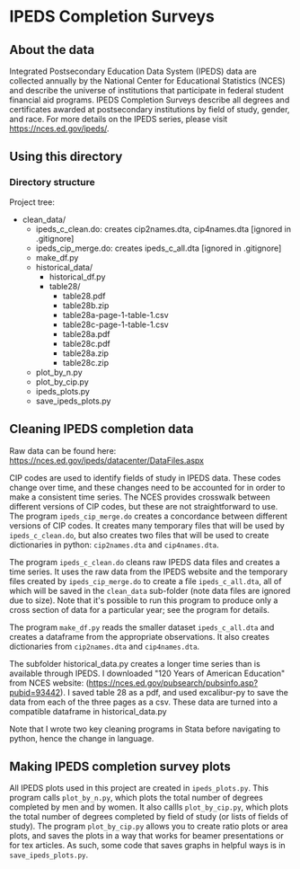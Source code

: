 # IPEDS Completion Surveys

## About the data

Integrated Postsecondary Education Data System (IPEDS) data are collected annually by the National Center for Educational Statistics (NCES) and describe the universe of institutions that participate in federal student financial aid programs. 
IPEDS Completion Surveys describe all degrees and certificates awarded at postsecondary institutions by field of study, gender, and race.
For more details on the IPEDS series, please visit https://nces.ed.gov/ipeds/.

## Using this directory

### Directory structure

Project tree: 
- clean_data/
    - ipeds_c_clean.do: creates cip2names.dta, cip4names.dta [ignored in .gitignore]
    - ipeds_cip_merge.do: creates ipeds_c_all.dta [ignored in .gitignore]
    - make_df.py
    - historical_data/
        * historical_df.py
        * table28/
            * table28.pdf
            * table28b.zip
            * table28a-page-1-table-1.csv 
            * table28c-page-1-table-1.csv
            * table28a.pdf 
            * table28c.pdf
            * table28a.zip 
            * table28c.zip
    - plot_by_n.py
    - plot_by_cip.py
    - ipeds_plots.py
    - save_ipeds_plots.py


## Cleaning IPEDS completion data

Raw data can be found here: https://nces.ed.gov/ipeds/datacenter/DataFiles.aspx

CIP codes are used to identify fields of study in IPEDS data.
These codes change over time, and these changes need to be accounted for in order to make a consistent time series.
The NCES provides crosswalk between different versions of CIP codes, but these are not straightforward to use.
The program `ipeds_cip_merge.do` creates a concordance between different versions of CIP codes. 
It creates many temporary files that will be used by `ipeds_c_clean.do`, but also creates two files that will be used to create dictionaries in python: `cip2names.dta` and `cip4names.dta`.

The program `ipeds_c_clean.do` cleans raw IPEDS data files and creates a time series. 
It uses the raw data from the IPEDS website and the temporary files created by `ipeds_cip_merge.do` to create a file `ipeds_c_all.dta`, all of which will be saved in the `clean_data` sub-folder (note data files are ignored due to size).
Note that it's possible to run this program to produce only a cross section of data for a particular year; see the program for details.

The program `make_df.py` reads the smaller dataset `ipeds_c_all.dta` and creates a dataframe from the appropriate observations. It also creates dictionaries from `cip2names.dta` and `cip4names.dta`.

The subfolder historical_data.py creates a longer time series than is available through IPEDS. 
I downloaded "120 Years of American Education" from NCES website: (https://nces.ed.gov/pubsearch/pubsinfo.asp?pubid=93442).
I saved table 28 as a pdf, and used excalibur-py to save the data from each of the three pages as a csv.
These data are turned into a compatible dataframe in historical_data.py

Note that I wrote two key cleaning programs in Stata before navigating to python, hence the change in language. 

## Making IPEDS completion survey plots

All IPEDS plots used in this project are created in `ipeds_plots.py`. This program calls `plot_by_n.py`, which plots the total number of degrees completed by men and by women. It also callls `plot_by_cip.py`, which plots the total number of degrees completed by field of study (or lists of fields of study). 
The program `plot_by_cip.py` allows you to create ratio plots or area plots, and saves the plots in a way that works for beamer presentations or for tex articles. As such, some code that saves graphs in helpful ways is in `save_ipeds_plots.py`. 
